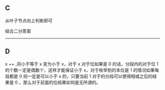 ## C

从叶子节点向上判断即可

结合二分答案

---

## D

x ++ ,将小于等于 x 变为小于 x，对于 x 对于位如果是 0 的话，分段内的对于位 1 的个数一定是偶数个，这样才能保证小于 x，对于枚举到的本位是 1 的情况如果每段都是 0 则一定是可以小于 x 的，只要当前 1 对于的分段可以使得相或之后的结果是 0 ，那么对于前面的位结果如何是无所谓的。